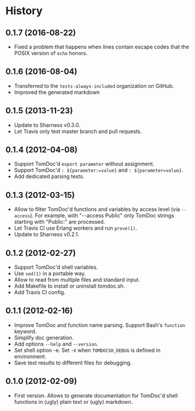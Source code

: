 History
=======

0.1.7 (2016-08-22)
------------------

* Fixed a problem that happens when lines contain escape codes that the POSIX
  version of `echo` honors.

0.1.6 (2016-08-04)
------------------

* Transferred to the `tests-always-included` organization on GitHub.
* Improved the generated markdown

0.1.5 (2013-11-23)
------------------

* Update to Sharness v0.3.0.
* Let Travis only test master branch and pull requests.

0.1.4 (2012-04-08)
------------------

* Support TomDoc'd `export parameter` without assignment.
* Support TomDoc'd `: ${parameter:=value}` and `: ${parameter=value}`.
* Add dedicated parsing tests.

0.1.3 (2012-03-15)
------------------

* Allow to filter TomDoc'd functions and variables by access level (via
  `--access`). For example, with "--access Public" only TomDoc strings starting
  with "Public:" are processed.
* Let Travis CI use Erlang workers and run `prove(1)`.
* Update to Sharness v0.2.1.

0.1.2 (2012-02-27)
------------------

* Support TomDoc'd shell variables.
* Use `sed(1)` in a portable way.
* Allow to read from multiple files and standard input.
* Add Makefile to install or uninstall tomdoc.sh.
* Add Travis CI config.

0.1.1 (2012-02-16)
------------------

* Improve TomDoc and function name parsing. Support Bash's `function` keyword.
* Simplify doc generation.
* Add options `--help` and `--version`.
* Set shell option -e. Set -x when `TOMDOCSH_DEBUG` is defined in environment.
* Save test results to different files for debugging.

0.1.0 (2012-02-09)
------------------

* First version. Allows to generate documentation for TomDoc'd shell functions
  in (ugly) plain text or (ugly) markdown.
